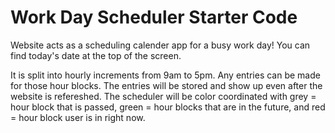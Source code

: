 # Work Day Scheduler Starter Code
Website acts as a scheduling calender app for a busy work day! You can find today's date at the top of the screen.

It is split into hourly increments from 9am to 5pm. Any entries can be made for those hour blocks.
The entries will be stored and show up even after the website is refereshed. 
The scheduler will be color coordinated with grey = hour block that is passed, green = hour blocks that are in the future, and red = hour block user is in right now. 
